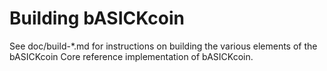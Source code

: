 Building bASICKcoin
================

See doc/build-*.md for instructions on building the various
elements of the bASICKcoin Core reference implementation of bASICKcoin.
